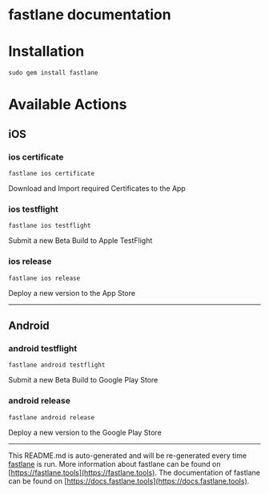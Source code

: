 fastlane documentation
================
# Installation
```
sudo gem install fastlane
```
# Available Actions
## iOS
### ios certificate
```
fastlane ios certificate
```
Download and Import required Certificates to the App
### ios testflight
```
fastlane ios testflight
```
Submit a new Beta Build to Apple TestFlight
### ios release
```
fastlane ios release
```
Deploy a new version to the App Store

----

## Android
### android testflight
```
fastlane android testflight
```
Submit a new Beta Build to Google Play Store
### android release
```
fastlane android release
```
Deploy a new version to the Google Play Store

----

This README.md is auto-generated and will be re-generated every time [fastlane](https://fastlane.tools) is run.
More information about fastlane can be found on [https://fastlane.tools](https://fastlane.tools).
The documentation of fastlane can be found on [https://docs.fastlane.tools](https://docs.fastlane.tools).
